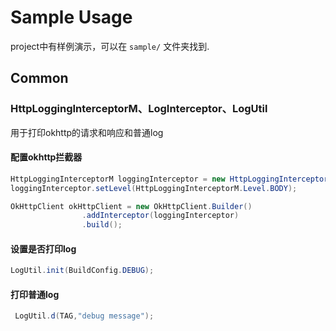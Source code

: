 # Sample Usage

project中有样例演示，可以在 `sample/` 文件夹找到.

## Common

### HttpLoggingInterceptorM、LogInterceptor、LogUtil

用于打印okhttp的请求和响应和普通log

#### 配置okhttp拦截器

```java
HttpLoggingInterceptorM loggingInterceptor = new HttpLoggingInterceptorM(new LogInterceptor());
loggingInterceptor.setLevel(HttpLoggingInterceptorM.Level.BODY);

OkHttpClient okHttpClient = new OkHttpClient.Builder()
                .addInterceptor(loggingInterceptor)
                .build();
```

#### 设置是否打印log

```java
LogUtil.init(BuildConfig.DEBUG);
```

#### 打印普通log

```java
 LogUtil.d(TAG,"debug message");
```
